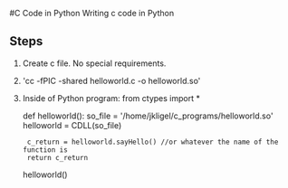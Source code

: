 #C Code in Python
Writing c code in Python
## Steps
1. Create c file. No special requirements.
2. 'cc -fPIC -shared helloworld.c -o helloworld.so'
3. Inside of Python program:
	from ctypes import *
	
	def helloworld():
		so_file = '/home/jkligel/c_programs/helloworld.so'
		helloworld = CDLL(so_file)
		
		c_return = helloworld.sayHello() //or whatever the name of the function is
		return c_return

	helloworld()

